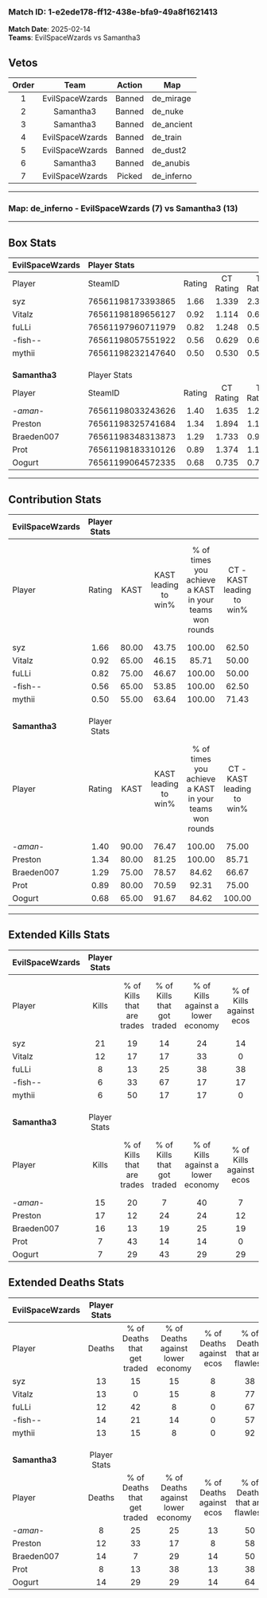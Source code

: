 ### Match ID: 1-e2ede178-ff12-438e-bfa9-49a8f1621413  
**Match Date**: 2025-02-14  
**Teams**: EvilSpaceWzards vs Samantha3  

## Vetos  

| Order | Team | Action | Map |
| :---: | :--: | :----: | --- |
| 1 | EvilSpaceWzards | Banned | de_mirage |
| 2 | Samantha3 | Banned | de_nuke |
| 3 | Samantha3 | Banned | de_ancient |
| 4 | EvilSpaceWzards | Banned | de_train |
| 5 | EvilSpaceWzards | Banned | de_dust2 |
| 6 | Samantha3 | Banned | de_anubis |
| 7 | EvilSpaceWzards | Picked | de_inferno |

---  

### **Map**: de_inferno - EvilSpaceWzards (7) vs Samantha3 (13)  
---  

## Box Stats  

| **EvilSpaceWzards** | Player Stats      |        |           |          |       |       |       |         |        |      |     |
| :- | :- | :-: | :-: | :-: | :-: | :-: | :-: | :-: | :-: | :-: | :-: |
| Player              | SteamID           | Rating | CT Rating | T Rating | KAST  |  ADR  | Kills | Assists | Deaths | K/D  | HS% |
| syz                 | 76561198173393865 |  1.66  |   1.339   |  2.305   | 80.00 | 132.7 |  21   |    6    |   13   | 1.62 | 61  |
| Vitalz              | 76561198189656127 |  0.92  |   1.114   |  0.618   | 65.00 | 61.8  |  12   |    2    |   13   | 0.92 | 25  |
| fuLLi               | 76561197960711979 |  0.82  |   1.248   |  0.518   | 75.00 | 50.9  |   8   |    5    |   12   | 0.67 | 50  |
| -fish--             | 76561198057551922 |  0.56  |   0.629   |  0.660   | 65.00 | 38.6  |   6   |    3    |   14   | 0.43 | 33  |
| mythii              | 76561198232147640 |  0.50  |   0.530   |  0.590   | 55.00 | 35.9  |   6   |    2    |   13   | 0.46 | 66  |
|                     |                   |        |           |          |       |       |       |         |        |      |     |
|                     |                   |        |           |          |       |       |       |         |        |      |     |
|                     |                   |        |           |          |       |       |       |         |        |      |     |
| **Samantha3**       | Player Stats      |        |           |          |       |       |       |         |        |      |     |
| Player              | SteamID           | Rating | CT Rating | T Rating | KAST  |  ADR  | Kills | Assists | Deaths | K/D  | HS% |
| -_aman_-            | 76561198033243626 |  1.40  |   1.635   |  1.241   | 90.00 | 66.4  |  15   |    6    |   8    | 1.88 | 46  |
| Preston             | 76561198325741684 |  1.34  |   1.894   |  1.154   | 80.00 | 85.4  |  17   |    2    |   12   | 1.42 | 41  |
| Braeden007          | 76561198348313873 |  1.29  |   1.733   |  0.940   | 75.00 | 103.5 |  16   |    7    |   14   | 1.14 | 56  |
| Prot                | 76561198183310126 |  0.89  |   1.374   |  1.114   | 80.00 | 47.9  |   7   |    1    |   8    | 0.88 | 42  |
| Oogurt              | 76561199064572335 |  0.68  |   0.735   |  0.736   | 65.00 | 57.9  |   7   |    5    |   14   | 0.50 | 71  |
---  

## Contribution Stats  

| **EvilSpaceWzards** | Player Stats |       |                      |                                                        |                           |                                                             |                          |                                                            |
| :- | :-: | :-: | :-: | :-: | :-: | :-: | :-: | :-: |
| Player              |    Rating    | KAST  | KAST leading to win% | % of times you achieve a KAST in your teams won rounds | CT - KAST leading to win% | CT - % of times you achieve a KAST in your teams won rounds | T - KAST leading to win% | T - % of times you achieve a KAST in your teams won rounds |
| syz                 |     1.66     | 80.00 |        43.75         |                         100.00                         |           62.50           |                           100.00                            |          25.00           |                           100.00                           |
| Vitalz              |     0.92     | 65.00 |        46.15         |                         85.71                          |           50.00           |                            80.00                            |          40.00           |                           100.00                           |
| fuLLi               |     0.82     | 75.00 |        46.67         |                         100.00                         |           50.00           |                           100.00                            |          40.00           |                           100.00                           |
| -fish--             |     0.56     | 65.00 |        53.85         |                         100.00                         |           62.50           |                           100.00                            |          40.00           |                           100.00                           |
| mythii              |     0.50     | 55.00 |        63.64         |                         100.00                         |           71.43           |                           100.00                            |          50.00           |                           100.00                           |
|                     |              |       |                      |                                                        |                           |                                                             |                          |                                                            |
|                     |              |       |                      |                                                        |                           |                                                             |                          |                                                            |
|                     |              |       |                      |                                                        |                           |                                                             |                          |                                                            |
| **Samantha3**       | Player Stats |       |                      |                                                        |                           |                                                             |                          |                                                            |
| Player              |    Rating    | KAST  | KAST leading to win% | % of times you achieve a KAST in your teams won rounds | CT - KAST leading to win% | CT - % of times you achieve a KAST in your teams won rounds | T - KAST leading to win% | T - % of times you achieve a KAST in your teams won rounds |
| -_aman_-            |     1.40     | 90.00 |        76.47         |                         100.00                         |           75.00           |                           100.00                            |          77.78           |                           100.00                           |
| Preston             |     1.34     | 80.00 |        81.25         |                         100.00                         |           85.71           |                           100.00                            |          77.78           |                           100.00                           |
| Braeden007          |     1.29     | 75.00 |        78.57         |                         84.62                          |           66.67           |                            66.67                            |          87.50           |                           100.00                           |
| Prot                |     0.89     | 80.00 |        70.59         |                         92.31                          |           75.00           |                           100.00                            |          66.67           |                           85.71                            |
| Oogurt              |     0.68     | 65.00 |        91.67         |                         84.62                          |          100.00           |                            83.33                            |          85.71           |                           85.71                            |
---  

## Extended Kills Stats  

| **EvilSpaceWzards** | Player Stats |                            |                            |                                    |                         |                              |                                 |                                       |                    |           |
| :- | :-: | :-: | :-: | :-: | :-: | :-: | :-: | :-: | :-: | :-: |
| Player              |    Kills     | % of Kills that are trades | % of Kills that got traded | % of Kills against a lower economy | % of Kills against ecos | % of Kills that are flawless | % of Kills that are close duels | % of Kills that are assisted by flash | Pistol Round Kills | AWP Kills |
| syz                 |      21      |             19             |             14             |                 24                 |           14            |              38              |                5                |                  14                   |         2          |     0     |
| Vitalz              |      12      |             17             |             17             |                 33                 |            0            |              42              |                8                |                   8                   |         0          |     7     |
| fuLLi               |      8       |             13             |             25             |                 38                 |           38            |              63              |               13                |                   0                   |         0          |     0     |
| -fish--             |      6       |             33             |             67             |                 17                 |           17            |              50              |                0                |                   0                   |         0          |     0     |
| mythii              |      6       |             50             |             17             |                 17                 |            0            |              50              |                0                |                   0                   |         1          |     0     |
|                     |              |                            |                            |                                    |                         |                              |                                 |                                       |                    |           |
|                     |              |                            |                            |                                    |                         |                              |                                 |                                       |                    |           |
|                     |              |                            |                            |                                    |                         |                              |                                 |                                       |                    |           |
| **Samantha3**       | Player Stats |                            |                            |                                    |                         |                              |                                 |                                       |                    |           |
| Player              |    Kills     | % of Kills that are trades | % of Kills that got traded | % of Kills against a lower economy | % of Kills against ecos | % of Kills that are flawless | % of Kills that are close duels | % of Kills that are assisted by flash | Pistol Round Kills | AWP Kills |
| -_aman_-            |      15      |             20             |             7              |                 40                 |            7            |              67              |                0                |                   0                   |         1          |     0     |
| Preston             |      17      |             12             |             24             |                 24                 |           12            |              65              |                6                |                   0                   |         3          |     6     |
| Braeden007          |      16      |             13             |             19             |                 25                 |           19            |              69              |                0                |                   6                   |         4          |     1     |
| Prot                |      7       |             43             |             14             |                 14                 |            0            |             129              |                0                |                   0                   |         2          |     0     |
| Oogurt              |      7       |             29             |             43             |                 29                 |           29            |              71              |                0                |                   0                   |         0          |     0     |
## Extended Deaths Stats  

| **EvilSpaceWzards** | Player Stats |                             |                                   |                          |                               |                            |                           |               |
| :- | :-: | :-: | :-: | :-: | :-: | :-: | :-: | :-: |
| Player              |    Deaths    | % of Deaths that get traded | % of Deaths against lower economy | % of Deaths against ecos | % of Deaths that are flawless | % of Deaths that are close | % of Deaths while blinded | Deaths to AWP |
| syz                 |      13      |             15              |                15                 |            8             |              38               |             8              |             8             |       1       |
| Vitalz              |      13      |              0              |                15                 |            8             |              77               |             0              |             0             |       1       |
| fuLLi               |      12      |             42              |                 8                 |            0             |              67               |             0              |             0             |       1       |
| -fish--             |      14      |             21              |                14                 |            0             |              57               |             0              |             0             |       1       |
| mythii              |      13      |             15              |                 8                 |            0             |              92               |             0              |             0             |       3       |
|                     |              |                             |                                   |                          |                               |                            |                           |               |
|                     |              |                             |                                   |                          |                               |                            |                           |               |
|                     |              |                             |                                   |                          |                               |                            |                           |               |
| **Samantha3**       | Player Stats |                             |                                   |                          |                               |                            |                           |               |
| Player              |    Deaths    | % of Deaths that get traded | % of Deaths against lower economy | % of Deaths against ecos | % of Deaths that are flawless | % of Deaths that are close | % of Deaths while blinded | Deaths to AWP |
| -_aman_-            |      8       |             25              |                25                 |            13            |              50               |             0              |            13             |       0       |
| Preston             |      12      |             33              |                17                 |            8             |              58               |             8              |             0             |       2       |
| Braeden007          |      14      |              7              |                29                 |            14            |              50               |             7              |             0             |       2       |
| Prot                |      8       |             13              |                38                 |            13            |              38               |             13             |            13             |       1       |
| Oogurt              |      14      |             29              |                29                 |            14            |              64               |             0              |            14             |       2       |
